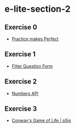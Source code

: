 # e-lite-section-2

## Exercise 0

- [Practice makes Perfect](https://github.com/pseudocodenerd/e-lite-section-2/tree/master/ex0)

## Exercise 1

- [Filter Question Form](https://ex1-eight.vercel.app)

## Exercise 2

- [Numbers API](https://ex2.vercel.app)

## Exercise 3
- [Conway's Game of Life | p5js](https://ex3-delta.vercel.app)
  